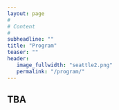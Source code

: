 ```yaml
---
layout: page
#
# Content
#
subheadline: ""
title: "Program"
teaser: ""
header:
   image_fullwidth: "seattle2.png"
   permalink: "/program/"
---
```


## TBA






